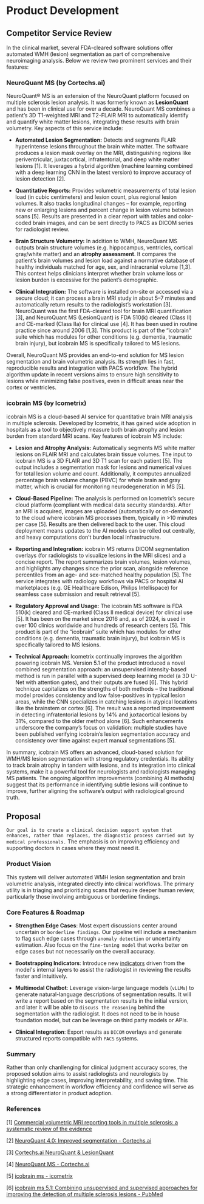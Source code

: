 # Product Development

## Competitor Service Review  

In the clinical market, several FDA-cleared software solutions offer automated WMH (lesion) segmentation as part of comprehensive neuroimaging analysis. Below we review two prominent services and their features:

### NeuroQuant MS (by Cortechs.ai)  
NeuroQuant® MS is an extension of the NeuroQuant platform focused on multiple sclerosis lesion analysis. It was formerly known as **LesionQuant** and has been in clinical use for over a decade. NeuroQuant MS combines a patient’s 3D T1-weighted MRI and T2-FLAIR MRI to automatically identify and quantify white matter lesions, integrating these results with brain volumetry. Key aspects of this service include: 

- **Automated Lesion Segmentation:** Detects and segments FLAIR hyperintense lesions throughout the brain white matter. The software produces a lesion mask overlay on the MRI, distinguishing regions like periventricular, juxtacortical, infratentorial, and deep white matter lesions [1]. It leverages a hybrid algorithm (machine learning combined with a deep learning CNN in the latest version) to improve accuracy of lesion detection [2].  

- **Quantitative Reports:** Provides volumetric measurements of total lesion load (in cubic centimeters) and lesion count, plus regional lesion volumes. It also tracks longitudinal changes – for example, reporting new or enlarging lesions and percent change in lesion volume between scans [5]. Results are presented in a clear report with tables and color-coded brain images, and can be sent directly to PACS as DICOM series for radiologist review.  

- **Brain Structure Volumetry:** In addition to WMH, NeuroQuant MS outputs brain structure volumes (e.g. hippocampus, ventricles, cortical gray/white matter) and an **atrophy assessment**. It compares the patient’s brain volumes and lesion load against a normative database of healthy individuals matched for age, sex, and intracranial volume [1,3]. This context helps clinicians interpret whether brain volume loss or lesion burden is excessive for the patient’s demographic.

- **Clinical Integration:** The software is installed on-site or accessed via a secure cloud; it can process a brain MRI study in about 5–7 minutes and automatically return results to the radiologist’s workstation [3]. NeuroQuant was the first FDA-cleared tool for brain MRI quantification [3], and NeuroQuant MS (LesionQuant) is FDA 510(k) cleared (Class II) and CE-marked (Class IIa) for clinical use [4]. It has been used in routine practice since around 2006 [1,3]. This product is part of the “icobrain” suite which has modules for other conditions (e.g. dementia, traumatic brain injury), but icobrain MS is specifically tailored to MS lesions.

Overall, NeuroQuant MS provides an end-to-end solution for MS lesion segmentation and brain volumetric analysis. Its strength lies in fast, reproducible results and integration with PACS workflow. The hybrid algorithm update in recent versions aims to ensure high sensitivity to lesions while minimizing false positives, even in difficult areas near the cortex or ventricles.

### icobrain MS (by Icometrix)  
icobrain MS is a cloud-based AI service for quantitative brain MRI analysis in multiple sclerosis. Developed by Icometrix, it has gained wide adoption in hospitals as a tool to objectively measure both brain atrophy and lesion burden from standard MRI scans. Key features of icobrain MS include:

- **Lesion and Atrophy Analysis:** Automatically segments MS white matter lesions on FLAIR MRI and calculates brain tissue volumes. The input to icobrain MS is a 3D FLAIR and 3D T1 scan for each patient [5]. The output includes a segmentation mask for lesions and numerical values for total lesion volume and count. Additionally, it computes annualized percentage brain volume change (PBVC) for whole brain and gray matter, which is crucial for monitoring neurodegeneration in MS [5].  
- **Cloud-Based Pipeline:** The analysis is performed on Icometrix’s secure cloud platform (compliant with medical data security standards). After an MRI is acquired, images are uploaded (automatically or on-demand) to the cloud where icobrain MS processes them, typically in >10 minutes per case [5]. Results are then delivered back to the user. This cloud deployment means updates to the AI models can be rolled out centrally, and heavy computations don’t burden local infrastructure.  
- **Reporting and Integration:** icobrain MS returns DICOM segmentation overlays (for radiologists to visualize lesions in the MRI slices) and a concise report. The report summarizes brain volumes, lesion volumes, and highlights any changes since the prior scan, alongside reference percentiles from an age- and sex-matched healthy population [5]. The service integrates with radiology workflows via PACS or hospital AI marketplaces (e.g. GE Healthcare Edison, Philips Intellispace) for seamless case submission and result retrieval [5].  

- **Regulatory Approval and Usage:** The icobrain MS software is FDA 510(k) cleared and CE-marked (Class II medical device) for clinical use [5]. It has been on the market since 2016 and, as of 2024, is used in over 100 clinics worldwide and hundreds of research centers [5]. This product is part of the “icobrain” suite which has modules for other conditions (e.g. dementia, traumatic brain injury), but icobrain MS is specifically tailored to MS lesions.

- **Technical Approach:** Icometrix continually improves the algorithm powering icobrain MS. Version 5.1 of the product introduced a novel combined segmentation approach: an unsupervised intensity-based method is run in parallel with a supervised deep learning model (a 3D U-Net with attention gates), and their outputs are fused [6]. This hybrid technique capitalizes on the strengths of both methods – the traditional model provides consistency and low false-positives in typical lesion areas, while the CNN specializes in catching lesions in atypical locations like the brainstem or cortex [6]. The result was a reported improvement in detecting infratentorial lesions by 14% and juxtacortical lesions by 31%, compared to the older method alone [6]. Such enhancements underscore the company’s focus on validation: multiple studies have been published verifying icobrain’s lesion segmentation accuracy and consistency over time against expert manual segmentations [5].

In summary, icobrain MS offers an advanced, cloud-based solution for WMH/MS lesion segmentation with strong regulatory credentials. Its ability to track brain atrophy in tandem with lesions, and its integration into clinical systems, make it a powerful tool for neurologists and radiologists managing MS patients. The ongoing algorithm improvements (combining AI methods) suggest that its performance in identifying subtle lesions will continue to improve, further aligning the software’s output with radiological ground truth.

## Proposal

`Our goal is to create a clinical decision support system that enhances, rather than replaces, the diagnostic process carried out by medical professionals.` The emphasis is on improving efficiency and supporting doctors in cases where they most need it.

### Product Vision
This system will deliver automated WMH lesion segmentation and brain volumetric analysis, integrated directly into clinical workflows. The primary utility is in triaging and prioritizing scans that require deeper human review, particularly those involving ambiguous or borderline findings.

### Core Features & Roadmap
- **Strengthen Edge Cases**: Most expert discussions center around uncertain or `borderline findings`. Our pipeline will include a mechanism to flag such edge cases through `anomaly detection` or uncertainty estimation. Also focus on the `fine-tuning model` that works better on edge cases but not necessarily on the overall accuracy.

- **Bootstrapping Indicators**: Introduce new <u>indicators</u> driven from the model's internal layers to assist the radiologist in reviewing the results faster and intuitively.

- **Multimodal Chatbot**: Leverage vision-large language models (`vLLMs`) to generate natural-language descriptions of segmentation results. It will write a report based on the segmentation results in the initial version, and later it will be able to `discuss the reasoning` behind the segmentation with the radiologist. It does not need to be in house foundation model, but can be leverage on third party models or APIs.

- **Clinical Integration**: Export results as `DICOM` overlays and generate structured reports compatible with `PACS` systems.

### Summary
Rather than only chanllenging for clinical judgment accuracy scores, the proposed solution aims to assist radiologists and neurologists by highlighting edge cases, improving interpretability, and saving time. This strategic enhancement in workflow efficiency and confidence will serve as a strong differentiator in product adoption.


### References

[1] [Commercial volumetric MRI reporting tools in multiple sclerosis: a systematic review of the evidence](https://discovery.ucl.ac.uk/id/eprint/10158877/1/s00234-022-03074-w.pdf#:~:text=3D%20T1%20and%202D%20or,range%203%E2%80%93100%20y%2C%20equal%20male%2Ffemale)

[2] [NeuroQuant 4.0: Improved segmentation - Cortechs.ai](https://www.cortechs.ai/neuroquant-4-0-improved-segmentation-with-new-hybrid-ml-dl-model/#:~:text=Similar%20to%20the%20improvements%20outlined,learning%20and%20deep%20learning%20techniques)

[3] [Cortechs.ai NeuroQuant & LesionQuant](https://au.getzhealthcare.com/products/neuro/neuro-surgery/ai-software/cortechs.ai-neuroquant-lesionquant#:~:text=NeuroQuant%20MS%2C%20the%20automated%20lesion,Sclerosis%20and%20other%20neurodegenerative%20diseases)

[4] [NeuroQuant MS - Cortechs.ai](https://healthairegister.com/products/cortechs-ai-neuroquant-ms/#:~:text=Certification%20CE)

[5] [icobrain ms - icometrix](https://healthairegister.com/products/icometrix-icobrain-ms/#:~:text=Data%20characteristics%20Population%20multiple%20sclerosis,PACS%29%2C%20Integration%20RIS)

[6] [icobrain ms 5.1: Combining unsupervised and supervised approaches for improving the detection of multiple sclerosis lesions - PubMed](https://pubmed.ncbi.nlm.nih.gov/34111718/#:~:text=automatic%20combined%20method%2C%20based%20on,namely%20difficulties%20in%20segmenting%20infratentorial)
